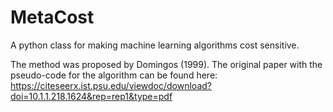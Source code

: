 # MetaCost
A python class for making machine learning algorithms cost sensitive.

The method was proposed by Domingos (1999). The original paper with the pseudo-code for the algorithm can be found here:
https://citeseerx.ist.psu.edu/viewdoc/download?doi=10.1.1.218.1624&rep=rep1&type=pdf
